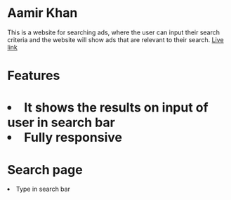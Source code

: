 # Aamir Khan
This is a website for searching ads, where the user can input their search criteria and the website will show ads that are relevant to their search.
<a href="https://aamir-khan-six.vercel.app/">Live link</a>
<h1>Features<h1>
 <li>It shows the results on input of user in search bar</li>
 <li>Fully responsive</li>

  <h1>Search page</h1>
  <li>Type in search bar</li>

  
